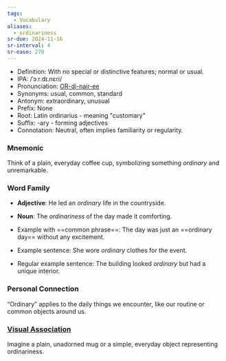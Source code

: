 ```yaml
---
tags:
  - Vocabulary
aliases:
  - ordinariness
sr-due: 2024-11-16
sr-interval: 4
sr-ease: 270
---
```


- Definition: With no special or distinctive features; normal or usual.
- IPA: /ˈɔːr.dɪ.nɛri/
- Pronunciation: [OR-di-nair-ee](https://www.google.com/search?q=how+to+pronounce+ordinary)
- Synonyms: usual, common, standard
- Antonym: extraordinary, unusual
- Prefix: None
- Root: Latin ordinarius - meaning "customary"
- Suffix: -ary - forming adjectives
- Connotation: Neutral, often implies familiarity or regularity.

### Mnemonic

Think of a plain, everyday coffee cup, symbolizing something *ordinary* and unremarkable.

### Word Family

- **Adjective**: He led an *ordinary* life in the countryside.
- **Noun**: The *ordinariness* of the day made it comforting.
  
- Example with ==common phrase==: The day was just an ==ordinary day== without any excitement.
- Example sentence: She wore *ordinary* clothes for the event.
- Regular example sentence: The building looked *ordinary* but had a unique interior.

### Personal Connection

“Ordinary” applies to the daily things we encounter, like our routine or common objects around us.

### [Visual Association](https://www.google.com/search?tbm=isch&q=ordinary)

Imagine a plain, unadorned mug or a simple, everyday object representing ordinariness.
